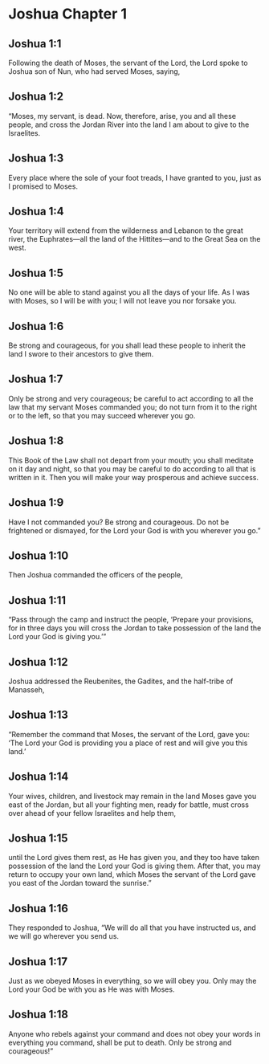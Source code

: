 # Joshua Chapter 1

## Joshua 1:1

Following the death of Moses, the servant of the Lord, the Lord spoke to Joshua son of Nun, who had served Moses, saying,

## Joshua 1:2

“Moses, my servant, is dead. Now, therefore, arise, you and all these people, and cross the Jordan River into the land I am about to give to the Israelites.

## Joshua 1:3

Every place where the sole of your foot treads, I have granted to you, just as I promised to Moses.

## Joshua 1:4

Your territory will extend from the wilderness and Lebanon to the great river, the Euphrates—all the land of the Hittites—and to the Great Sea on the west.

## Joshua 1:5

No one will be able to stand against you all the days of your life. As I was with Moses, so I will be with you; I will not leave you nor forsake you.

## Joshua 1:6

Be strong and courageous, for you shall lead these people to inherit the land I swore to their ancestors to give them.

## Joshua 1:7

Only be strong and very courageous; be careful to act according to all the law that my servant Moses commanded you; do not turn from it to the right or to the left, so that you may succeed wherever you go.

## Joshua 1:8

This Book of the Law shall not depart from your mouth; you shall meditate on it day and night, so that you may be careful to do according to all that is written in it. Then you will make your way prosperous and achieve success.

## Joshua 1:9

Have I not commanded you? Be strong and courageous. Do not be frightened or dismayed, for the Lord your God is with you wherever you go.”

## Joshua 1:10

Then Joshua commanded the officers of the people,

## Joshua 1:11

“Pass through the camp and instruct the people, ‘Prepare your provisions, for in three days you will cross the Jordan to take possession of the land the Lord your God is giving you.’”

## Joshua 1:12

Joshua addressed the Reubenites, the Gadites, and the half-tribe of Manasseh,

## Joshua 1:13

“Remember the command that Moses, the servant of the Lord, gave you: ‘The Lord your God is providing you a place of rest and will give you this land.’

## Joshua 1:14

Your wives, children, and livestock may remain in the land Moses gave you east of the Jordan, but all your fighting men, ready for battle, must cross over ahead of your fellow Israelites and help them,

## Joshua 1:15

until the Lord gives them rest, as He has given you, and they too have taken possession of the land the Lord your God is giving them. After that, you may return to occupy your own land, which Moses the servant of the Lord gave you east of the Jordan toward the sunrise.”

## Joshua 1:16

They responded to Joshua, “We will do all that you have instructed us, and we will go wherever you send us.

## Joshua 1:17

Just as we obeyed Moses in everything, so we will obey you. Only may the Lord your God be with you as He was with Moses.

## Joshua 1:18

Anyone who rebels against your command and does not obey your words in everything you command, shall be put to death. Only be strong and courageous!”
